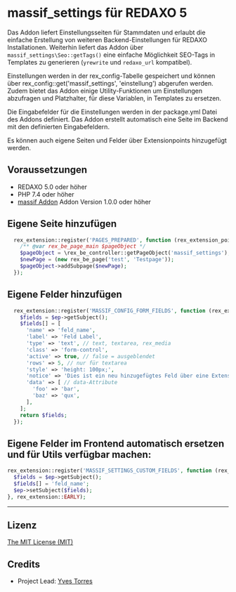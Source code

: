 # massif_settings für REDAXO 5

Das Addon liefert Einstellungsseiten für Stammdaten und erlaubt die einfache Erstellung von weiteren Backend-Einstellungen für REDAXO Installationen.
Weiterhin liefert das Addon über `massif_settings\Seo::getTags()` eine einfache Möglichkeit SEO-Tags in Templates zu generieren (`yrewrite` und `redaxo_url` kompatibel).

Einstellungen werden in der rex_config-Tabelle gespeichert und können über rex_config::get('massif_settings', 'einstellung') abgerufen werden.
Zudem bietet das Addon einige Utility-Funktionen um Einstellungen abzufragen und Platzhalter, für diese Variablen, in Templates zu ersetzen.

Die Eingabefelder für die Einstellungen werden in der package.yml Datei des Addons definiert.
Das Addon erstellt automatisch eine Seite im Backend mit den definierten Eingabefeldern.

Es können auch eigene Seiten und Felder über Extensionpoints hinzugefügt werden.

## Voraussetzungen

- REDAXO 5.0 oder höher
- PHP 7.4 oder höher
- [massif Addon](https://github.com/ynamite/redaxo_massif) Addon Version 1.0.0 oder höher

## Eigene Seite hinzufügen

```php
  rex_extension::register('PAGES_PREPARED', function (rex_extension_point $ep) {
    /** @var rex_be_page_main $pageObject */
    $pageObject = \rex_be_controller::getPageObject('massif_settings');
    $newPage = (new rex_be_page('test', 'Testpage'));
    $pageObject->addSubpage($newPage);
  });
```

## Eigene Felder hinzufügen

```php
  rex_extension::register('MASSIF_CONFIG_FORM_FIELDS', function (rex_extension_point $ep) {
    $fields = $ep->getSubject();
    $fields[] = [
      'name' => 'feld_name',
      'label' => 'Feld Label',
      'type' => 'text', // text, textarea, rex_media
      'class' => 'form-control',
      'active' => true, // false = ausgeblendet
      'rows' => 5, // nur für textarea
      'style' => 'height: 100px;',
      'notice' => 'Dies ist ein neu hinzugefügtes Feld über eine Extension.', // Hinweistext
      'data' => [ // data-Attribute
        'foo' => 'bar',
        'baz' => 'qux',
      ],
    ];
    return $fields;
  });
```

## Eigene Felder im Frontend automatisch ersetzen und für Utils verfügbar machen:

```php
rex_extension::register('MASSIF_SETTINGS_CUSTOM_FIELDS', function (rex_extension_point $ep) {
  $fields = $ep->getSubject();
  $fields[] = 'feld_name';
  $ep->setSubject($fields);
}, rex_extension::EARLY);
```

---

## Lizenz

[The MIT License (MIT)](LICENSE.md)

## Credits

- Project Lead: [Yves Torres](https://github.com/ynamite)

